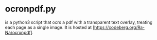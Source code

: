 # ocronpdf.py

is a python3 script that ocrs a pdf with a transparent text overlay, treating each page as a single image. It is hosted at [https://codeberg.org/Ra-Na/ocronpdf].

